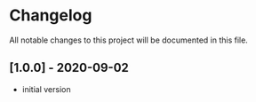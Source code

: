 # Changelog
All notable changes to this project will be documented in this file.

## [1.0.0] - 2020-09-02

- initial version
